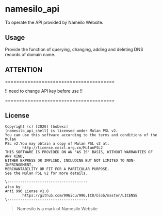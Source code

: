 # namesilo_api

To operate the API provided by Nameilo Website.

## Usage

Provide the function of querying, changing, adding and deleting DNS records 
of domain name.

## ATTENTION

\=======================================

!! need to change API key before use !!

\=======================================

## License

```
Copyright (c) [2020] [bobwxc]
[namesilo_api_shell] is licensed under Mulan PSL v2.
You can use this software according to the terms and conditions of the Mulan 
PSL v2.You may obtain a copy of Mulan PSL v2 at:
        http://license.coscl.org.cn/MulanPSL2
THIS SOFTWARE IS PROVIDED ON AN "AS IS" BASIS, WITHOUT WARRANTIES OF ANY KIND,
EITHER EXPRESS OR IMPLIED, INCLUDING BUT NOT LIMITED TO NON-INFRINGEMENT,
MERCHANTABILITY OR FIT FOR A PARTICULAR PURPOSE.
See the Mulan PSL v2 for more details.

\-------------------------------------
also by：
Anti 996 Liense v1.0
        https://github.com/996icu/996.ICU/blob/master/LICENSE
\-------------------------------------
```

> Namesilo is a mark of Namesilo Website
